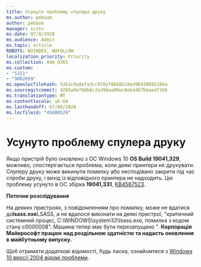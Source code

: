 ```yaml
---
title: Усунуто проблему спулера друку
ms.author: pebaum
author: pebaum
manager: scotv
ms.date: 07/8/2020
ms.audience: Admin
ms.topic: article
ROBOTS: NOINDEX, NOFOLLOW
localization_priority: Priority
ms.collection: Adm_O365
ms.custom:
- "5151"
- "9002659"
ms.openlocfilehash: 53b1c9a8efa3cc978af8b602c8ed90430042186a
ms.sourcegitcommit: 4265a9e79db6c2a396aa80ec0ebd467bbaadf366
ms.translationtype: MT
ms.contentlocale: uk-UA
ms.lasthandoff: 07/08/2020
ms.locfileid: "45088529"
---
```

# <a name="print-spooler-issue-is-resolved"></a>Усунуто проблему спулера друку

Якщо пристрій було оновлено з ОС Windows 10 **OS Build 19041,329**, можливо, спостерігається проблема, коли деякі принтери не друкувати. Спулеру друку може викинути помилку або несподівано закрити під час спроби друку, і вихід із відповідного принтера не надходить. Цю проблему усунуто в ОС збірка **19041,331**, [KB4567523](https://support.microsoft.com/help/4567523/windows-10-update-kb4567523).  

**Поточне розслідування**

На деяких пристроях, з повідомленням про помилку, може не вдатися до**Isass.exe**LSASS, а не вдалося виконати на деякі пристрої, "критичний системний процес, C:\WINDOWS\system32\Isass.exe, помилка з кодом стану c0000008". Машина тепер має бути перезапущено ".  **Корпорація Майкрософт працює над роздільною здатністю та надасть оновлення в майбутньому випуску.**

Щоб отримати додаткові відомості, будь ласка, ознайомтеся з [Windows 10 версії 2004 відомі проблеми](https://docs.microsoft.com/windows/release-information/status-windows-10-2004#442msgdesc).